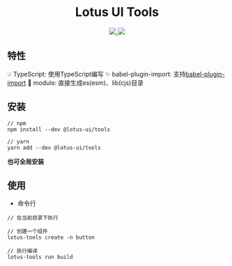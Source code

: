 <h1 align="center">Lotus UI Tools</h1>

<p align="center">
 <a href="https://npmjs.org/package/@lotus-ui/tools">
   <img src="https://img.shields.io/npm/v/@lotus-ui/tools.svg?style=flat">
 </a>
 <a href="https://npmjs.org/package/@lotus-ui/tools">
   <img src="https://img.shields.io/npm/dm/@lotus-ui/tools.svg?style=flat">
 </a>
</p>

## 特性

💡 TypeScript: 使用TypeScript编写
✨ babel-plugin-import: 支持[babel-plugin-import](https://github.com/ant-design/babel-plugin-import)
🎉 module: 直接生成es(esm)、lib(cjs)目录

## 安装

```
// npm 
npm install --dev @lotus-ui/tools

// yarn 
yarn add --dev @lotus-ui/tools
```

**也可全局安装**

## 使用

* 命令行

```
// 在当前目录下执行

// 创建一个组件
lotus-tools create -n button

// 执行编译 
lotus-tools run build
```
